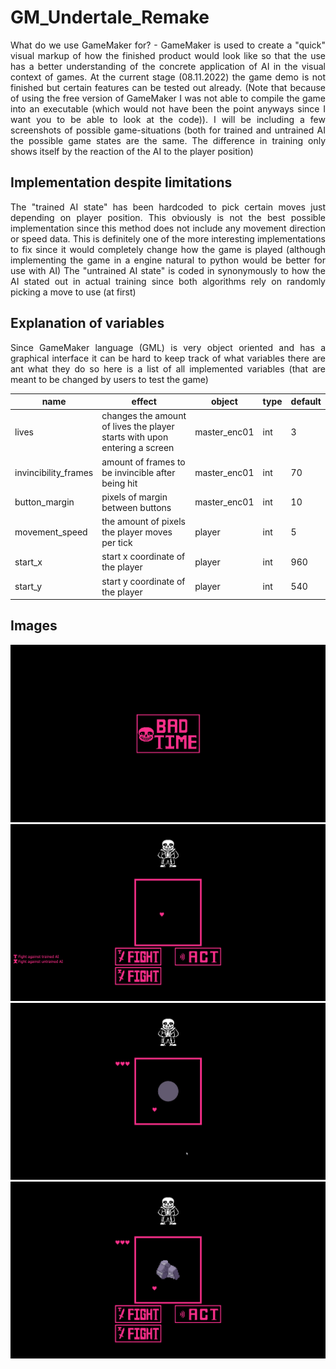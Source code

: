 # GM_Undertale_Remake

<p style='text-align: justify;'>What do we use GameMaker for? - GameMaker is used to create a "quick" visual markup of how the finished product would look like so that the use has a better understanding of the concrete application of AI in the visual context of games.  
At the current stage (08.11.2022) the game demo is not finished but certain features can be tested out already.  
(Note that because of using the free version of GameMaker I was not able to compile the game into an executable (which would not have been the point anyways since I want you to be able to look at the code)).  
I will be including a few screenshots of possible game-situations (both for trained and untrained AI the possible game states are the same.  
The difference in training only shows itself by the reaction of the AI to the player position)</p>

## Implementation despite limitations

<p style='text-align: justify;'>The "trained AI state" has been hardcoded to pick certain moves just depending on player position.  
This obviously is not the best possible implementation since this method does not include any movement direction or speed data. This is definitely one of the more interesting implementations to fix since it would completely change how the game is played (although implementing the game in a engine natural to python would be better for use with AI)  
The "untrained AI state" is coded in synonymously to how the AI stated out in actual training since both algorithms rely on randomly picking a move to use (at first)</p>

## Explanation of variables

<p style='text-align: justify;'>Since GameMaker language (GML) is very object oriented and has a graphical interface it can be hard to keep track of what variables there are ant what they do so here is a list of all implemented variables (that are meant to be changed by users to test the game)</p>


| name                 | effect                                                                    | object       | type | default |
|----------------------|---------------------------------------------------------------------------|--------------|------|---------|
| lives                | changes the amount of lives the player starts with upon entering a screen | master_enc01 | int  | 3       |
| invincibility_frames | amount of frames to be invincible after being hit                         | master_enc01 | int  | 70      |
| button_margin        | pixels of margin between buttons                                          | master_enc01 | int  | 10      |
| movement_speed       | the amount of pixels the player moves per tick                            | player       | int  | 5       |
| start_x              | start x coordinate of the player                                          | player       | int  | 960     |
| start_y              | start y coordinate of the player                                          | player       | int  | 540     |

## Images

![game01](game00.png)  
![game01](game01.png)  
![game01](game02.png)  
![game01](game03.png)  